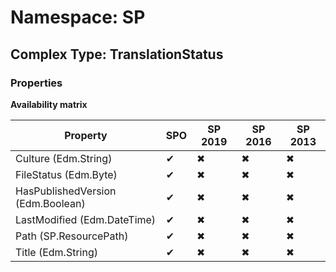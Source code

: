 # Namespace: SP

## Complex Type: TranslationStatus

### Properties

**Availability matrix**

Property | SPO | SP 2019 | SP 2016 | SP 2013
----------|-----|---------|---------|--------
Culture (Edm.String) | ✔ | ✖ | ✖ | ✖
FileStatus (Edm.Byte) | ✔ | ✖ | ✖ | ✖
HasPublishedVersion (Edm.Boolean) | ✔ | ✖ | ✖ | ✖
LastModified (Edm.DateTime) | ✔ | ✖ | ✖ | ✖
Path (SP.ResourcePath) | ✔ | ✖ | ✖ | ✖
Title (Edm.String) | ✔ | ✖ | ✖ | ✖
